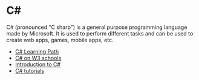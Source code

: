 # C#

C# (pronounced "C sharp") is a general purpose programming language made by Microsoft. It is used to perform different tasks and can be used to create web apps, games, mobile apps, etc.

- [C# Learning Path](https://docs.microsoft.com/en-us/learn/paths/csharp-first-steps/?WT.mc_id=dotnet-35129-website)
- [C# on W3 schools](https://www.w3schools.com/cs/index.php)
- [Introduction to C#](https://docs.microsoft.com/en-us/shows/CSharp-101/?WT.mc_id=Educationalcsharp-c9-scottha)
- [C# tutorials](https://www.youtube.com/watch?v=gfkTfcpWqAY&list=PLTjRvDozrdlz3_FPXwb6lX_HoGXa09Yef)

